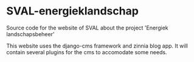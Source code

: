 SVAL-energieklandschap
======================

Source code for the website of SVAL about the project 'Energiek landschapsbeheer'


This website uses the django-cms framework and zinnia blog app. It will contain several plugins for the cms to accomodate some needs.